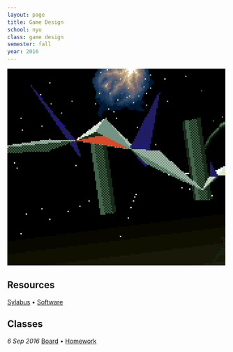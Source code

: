 ```yaml
---
layout: page
title: Game Design
school: nyu
class: game design
semester: fall
year: 2016
---
```


![](starfox.gif)

## Resources

[Sylabus](syllabus.pdf) &bull; [Software](software)

## Classes

*6 Sep 2016* [Board](https://cdn.rawgit.com/nasser/f93e450a94abef34672da4834ff38a1a/raw/9e1317c9265640a28d57e9b07cc37bcf2f861285/board.svg) &bull; [Homework](week-1/homework)  